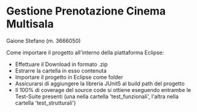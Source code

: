 # Gestione Prenotazione Cinema Multisala

Gaione Stefano (m. 3666050)

Come importare il progetto all'interno della piattaforma Eclipse:
- Effettuare il Download in formato .zip 
- Estrarre la cartella in esso contenuta 
- Importare il progetto in Eclipse come folder
- Assicurarsi di aggiungere la libreria JUnit5 al build path del progetto
- Il 100% di coverage del source code si ottiene eseguendo entrambe le Test-Suite presenti (una nella cartella 'test_funzionali', l'altra nella cartella 'test_strutturali')
